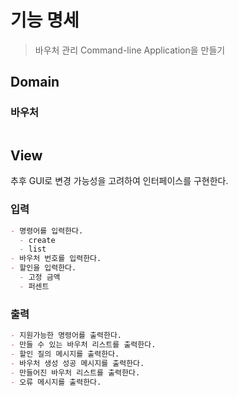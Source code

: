 # 기능 명세 
>바우처 관리 Command-line Application을 만들기

## Domain
### 바우처
```markdown

```
## View
추후 GUI로 변경 가능성을 고려하여 인터페이스를 구현한다.
### 입력
```markdown
- 명령어를 입력한다.
  - create
  - list
- 바우처 번호를 입력한다.
- 할인을 입력한다.
  - 고정 금액
  - 퍼센트
```
### 출력
```markdown
- 지원가능한 명령어를 출력한다.
- 만들 수 있는 바우처 리스트를 출력한다.
- 할인 질의 메시지를 출력한다.
- 바우처 생성 성공 메시지를 출력한다.
- 만들어진 바우처 리스트를 출력한다.
- 오류 메시지를 출력한다.
```